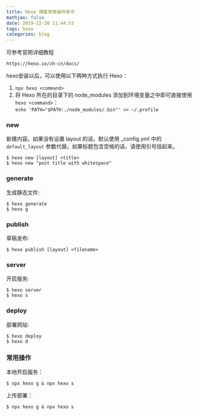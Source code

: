 ```yaml
---
title: Hexo 博客常用操作命令
mathjax: false
date: 2019-12-20 11:44:53
tags: hexo
categories: blog
---
```


可参考官网详细教程

	https://hexo.io/zh-cn/docs/

<!--more-->

hexo安装以后，可以使用以下两种方式执行 Hexo：  

1. `npx hexo <command>`  
2. 将 Hexo 所在的目录下的 node_modules 添加到环境变量之中即可直接使用 `hexo <command>`：  
	`echo 'PATH="$PATH:./node_modules/.bin"' >> ~/.profile`


### new

新建内容。如果没有设置 layout 的话，默认使用 \_config.yml 中的 `default_layout` 参数代替。如果标题包含空格的话，请使用引号括起来。

	$ hexo new [layout] <title>
	$ hexo new "post title with whitespace"

### generate

生成静态文件:

	$ hexo generate
	$ hexo g

### publish

草稿发布:

	$ hexo publish [layout] <filename>

### server

开启服务:

	$ hexo server
	$ hexo s

### deploy

部署网站:

	$ hexo deploy
	$ hexo d

### 常用操作

本地开启服务：

	$ npx hexo g & npx hexo s

上传部署：

	$ npx hexo g & npx hexo s
